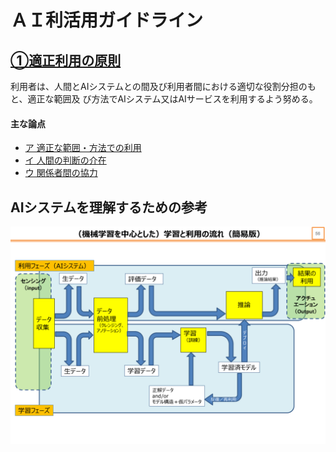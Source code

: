 # ＡＩ利活用ガイドライン

## [①適正利用の原則](./jpn/detail/01.md)

利用者は、人間とAIシステムとの間及び利用者間における適切な役割分担のもと、適正な範囲及
び方法でAIシステム又はAIサービスを利用するよう努める。

#### 主な論点
* [ア 適正な範囲・方法での利用](./jpn/detail/01.md#a01a)
* [イ 人間の判断の介在](./jpn/detail/01.md#イ-人間の判断の介在)
* [ウ 関係者間の協力](./jpn/detail/01.md#ウ-関係者間の協力)



## AIシステムを理解するための参考
![一般的な流れ](https://github.com/kohichi000000/ImgForDraftAIUtilGL/blob/master/MLFlow.png)

